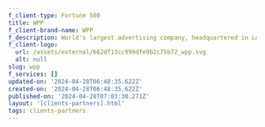 ```yaml
---
f_client-type: Fortune 500
title: WPP
f_client-brand-name: WPP
f_description: World's largest advertising company, headquartered in London
f_client-logo:
  url: /assets/external/662df13cc999dfe9b2c75b72_wpp.svg
  alt: null
slug: wpp
f_services: []
updated-on: '2024-04-28T06:48:35.622Z'
created-on: '2024-04-28T06:48:35.622Z'
published-on: '2024-04-28T07:03:30.271Z'
layout: '[clients-partners].html'
tags: clients-partners
---
```



